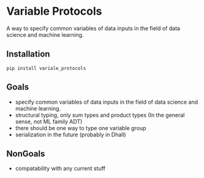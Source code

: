 # Variable Protocols
A way to specify common variables of data inputs in the field of data science and machine learning.

## Installation
`pip install variale_protocols`

## Goals
* specify common variables of data inputs in the field of data science and machine learning.
* structural typing, only sum types and product types (In the general sense, not ML family ADT)
* there should be one way to type one variable group
* serialization in the future (probably in Dhall)

## NonGoals
* compatability with any current stuff